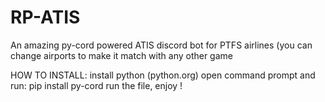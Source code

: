 # RP-ATIS
An amazing py-cord powered ATIS discord bot for PTFS airlines (you can change airports to make it match with any other game

HOW TO INSTALL:
install python (python.org)
open command prompt and run: pip install py-cord
run the file, enjoy !
